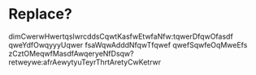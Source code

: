 # Replace?
dimCwerwHwertqsIwrcddsCqwtKasfwEtwfaNfw:tqwerDfqwOfasdf qweYdfOwqyyyUqwer fsaWqwAdddNfqwTfqwef qwefSqwfeOqMweEfs zCztOMeqwfMasdfAwqeryeNfDsqw?retweywe:afrAewytyuTeyrThrtAretyCwKetrwr
